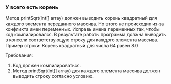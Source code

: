 
### У всего есть корень

Метод printSqrt(int[] array) должен выводить корень квадратный для каждого элемента переданного массива.
Но этого не происходит из-за конфликта имен переменных. Исправь имена переменных так, чтобы код компилировался.
В результате работы программа должна выводить в консоли соответствующую строку для каждого элемента массива.
Пример строки:
Корень квадратный для числа 64 равен 8.0


Требования:
1.	Код должен компилироваться.
2.	Метод printSqrt(int[] array) для каждого элемента массива должен выводить строку согласно условию.


